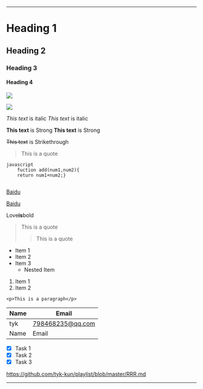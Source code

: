 ---

# Heading 1
## Heading 2
### Heading 3
#### Heading 4

![](https://img1.baidu.com/it/u=2252591623,2940325108&fm=26&fmt=auto&gp=0.jpg)

![](https://ss3.baidu.com/9fo3dSag_xI4khGko9WTAnF6hhy/zhidao/pic/item/0824ab18972bd40797d8db1179899e510fb3093a.jpg)

*This text* is italic
_This text_ is italic


**This text** is Strong
__This text__ is Strong


~~This text~~ is Strikethrough


> This is a quote




```
javascript
	fuction add(num1,num2){
	return num1+num2;}
	
```


[Baidu](http://www.baidu.com)

[Baidu](http://www.baidu.com
"Baidu")

Love**is**bold

> This is a quote
>> This is a quote
>> 
<!--UL-->
* Item 1
* Item 2
* Item 3
   * Nested Item
   

1. Item 1
1. Item 2


`<p>This is a paragraph</p>`







| Name    | Email            |
| ------- | ---------------- |
| tyk     | 798468235@qq.com |
| Name    | Email            |


* [x] Task 1
* [x] Task 2
* [x] Task 3

<https://github.com/tyk-kun/playlist/blob/master/RRR.md>

___

